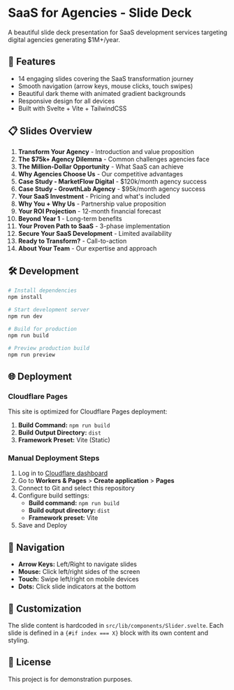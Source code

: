 # SaaS for Agencies - Slide Deck

A beautiful slide deck presentation for SaaS development services targeting digital agencies generating $1M+/year.

## 🚀 Features

- 14 engaging slides covering the SaaS transformation journey
- Smooth navigation (arrow keys, mouse clicks, touch swipes)
- Beautiful dark theme with animated gradient backgrounds
- Responsive design for all devices
- Built with Svelte + Vite + TailwindCSS

## 📋 Slides Overview

1. **Transform Your Agency** - Introduction and value proposition
2. **The $75k+ Agency Dilemma** - Common challenges agencies face
3. **The Million-Dollar Opportunity** - What SaaS can achieve
4. **Why Agencies Choose Us** - Our competitive advantages
5. **Case Study - MarketFlow Digital** - $120k/month agency success
6. **Case Study - GrowthLab Agency** - $95k/month agency success  
7. **Your SaaS Investment** - Pricing and what's included
8. **Why You + Why Us** - Partnership value proposition
9. **Your ROI Projection** - 12-month financial forecast
10. **Beyond Year 1** - Long-term benefits
11. **Your Proven Path to SaaS** - 3-phase implementation
12. **Secure Your SaaS Development** - Limited availability 
13. **Ready to Transform?** - Call-to-action
14. **About Your Team** - Our expertise and approach

## 🛠️ Development

```bash
# Install dependencies
npm install

# Start development server
npm run dev

# Build for production
npm run build

# Preview production build
npm run preview
```

## 🌐 Deployment

### Cloudflare Pages

This site is optimized for Cloudflare Pages deployment:

1. **Build Command:** `npm run build`
2. **Build Output Directory:** `dist`
3. **Framework Preset:** Vite (Static)

### Manual Deployment Steps

1. Log in to [Cloudflare dashboard](https://dash.cloudflare.com)
2. Go to **Workers & Pages** > **Create application** > **Pages**
3. Connect to Git and select this repository
4. Configure build settings:
   - **Build command:** `npm run build`
   - **Build output directory:** `dist`
   - **Framework preset:** Vite
5. Save and Deploy

## 📱 Navigation

- **Arrow Keys:** Left/Right to navigate slides
- **Mouse:** Click left/right sides of the screen
- **Touch:** Swipe left/right on mobile devices
- **Dots:** Click slide indicators at the bottom

## 🎨 Customization

The slide content is hardcoded in `src/lib/components/Slider.svelte`. Each slide is defined in a `{#if index === X}` block with its own content and styling.

## 📄 License

This project is for demonstration purposes.
